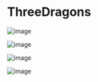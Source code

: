 # ThreeDragons

![image](https://github.com/AaronCWacker/ThreeDragons/assets/30595158/4930129e-20a4-4f77-9236-9436e98dddae)




![image](https://github.com/AaronCWacker/ThreeDragons/assets/30595158/ebce2ea5-7120-4e58-b80f-f79b5d005fa7)

![image](https://github.com/AaronCWacker/ThreeDragons/assets/30595158/eef7a845-7d39-4752-8e15-d57b52f2cde9)

![image](https://github.com/AaronCWacker/ThreeDragons/assets/30595158/1cb478b1-2bdb-45f4-bd65-ecd17919398c)

